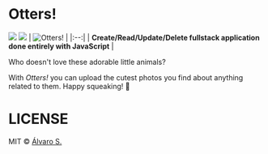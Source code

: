 # Otters!

![](https://img.shields.io/badge/webpack-5.61.0-blue) ![](https://img.shields.io/badge/mongoose-6.0.12-blue)
| ![Otters!](https://i.imgur.com/zY0223E.png) | 
|:--:| 
| **Create/Read/Update/Delete fullstack application done entirely with JavaScript** |

Who doesn't love these adorable little animals? 

With *Otters!* you can upload the cutest photos you find about anything related to them. Happy squeaking! 🦦

# LICENSE

MIT © [Álvaro S.](https://forensor.github.io)
